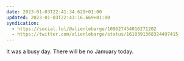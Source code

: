 ```yaml
---
date: 2023-01-03T22:41:34.629+01:00
updated: 2023-01-03T22:43:16.669+01:00
syndication:
  - https://social.lol/@alienlebarge/109627454016271202
  - https://twitter.com/alienlebarge/status/1610391368324497415
---
```

It was a busy day. There will be no Jamuary today.
